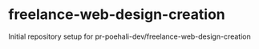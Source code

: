 # freelance-web-design-creation

Initial repository setup for pr-poehali-dev/freelance-web-design-creation